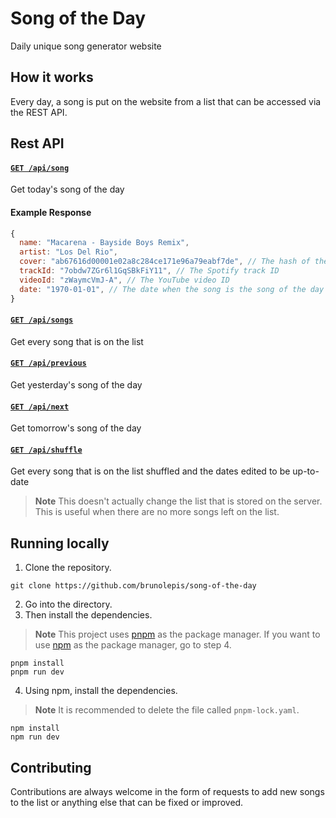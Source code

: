 # Song of the Day

Daily unique song generator website

## How it works

Every day, a song is put on the website from a list that can be accessed via the REST API.

## Rest API

#### [`GET /api/song`](https://song-of-the-day.vercel.app/api/song)

Get today's song of the day

#### Example Response

```js
{
  name: "Macarena - Bayside Boys Remix",
  artist: "Los Del Rio",
  cover: "ab67616d00001e02a8c284ce171e96a79eabf7de", // The hash of the album cover image
  trackId: "7obdw7ZGr6l1GqSBkFiY11", // The Spotify track ID
  videoId: "zWaymcVmJ-A", // The YouTube video ID
  date: "1970-01-01", // The date when the song is the song of the day (YYYY-MM-DD)
}
```

#### [`GET /api/songs`](https://song-of-the-day.vercel.app/api/songs)

Get every song that is on the list

#### [`GET /api/previous`](https://song-of-the-day.vercel.app/api/previous)

Get yesterday's song of the day

#### [`GET /api/next`](https://song-of-the-day.vercel.app/api/next)

Get tomorrow's song of the day

#### [`GET /api/shuffle`](https://song-of-the-day.vercel.app/api/shuffle)

Get every song that is on the list shuffled and the dates edited to be up-to-date

> **Note** This doesn't actually change the list that is stored on the server. This is useful when there are no more songs left on the list.

## Running locally

1. Clone the repository.

```
git clone https://github.com/brunolepis/song-of-the-day
```

2. Go into the directory.
3. Then install the dependencies.

> **Note** This project uses [pnpm](https://pnpm.io) as the package manager. If you want to use [npm](https://docs.npmjs.com/downloading-and-installing-node-js-and-npm) as the package manager, go to step 4.

```
pnpm install
pnpm run dev
```

4. Using npm, install the dependencies.

> **Note** It is recommended to delete the file called `pnpm-lock.yaml`.

```
npm install
npm run dev
```

## Contributing

Contributions are always welcome in the form of requests to add new songs to the list or anything else that can be fixed or improved.
